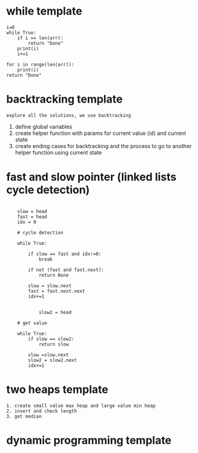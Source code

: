 # while template

```
i=0
while True:
    if i == len(arr):
        return "Done"
    print(i)
    i+=1
```

```
for i in range(len(arr)):
    print(i)
return "Done"
```

# backtracking template

```
explore all the solutions, we use backtracking
```

1. define global variables
2. create helper function with params for current value (id) and current state
3. create ending cases for backtracking and the process to go to another helper function using current state

# fast and slow pointer (linked lists cycle detection)

```

    slow = head
    fast = head
    idx = 0

    # cycle detection

    while True:

        if slow == fast and idx!=0:
            break

        if not (fast and fast.next):
            return None

        slow = slow.next
        fast = fast.next.next
        idx+=1


            slow2 = head

    # get value

    while True:
        if slow == slow2:
            return slow

        slow =slow.next
        slow2 = slow2.next
        idx+=1

```

# two heaps template

```
1. create small value max heap and large value min heap
2. insert and check length
3. get median
```

# dynamic programming template
